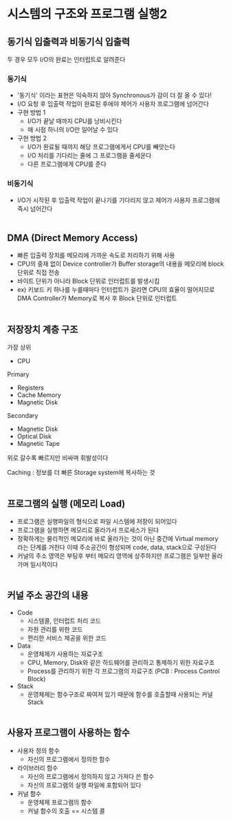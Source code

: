 # 시스템의 구조와 프로그램 실행2
## 동기식 입출력과 비동기식 입출력
두 경우 모두 I/O의 완료는 인터럽트로 알려준다

### 동기식
- '동기식' 이라는 표현은 익숙하지 않아 Synchronous가 감이 더 잘 올 수 있다!
- I/O 요청 후 입출력 작업이 완료된 후에야 제어가 사용자 프로그램에 넘어간다
- 구현 방법 1
    - I/O가 끝날 때까지 CPU를 낭비시킨다
    - 매 시점 하나의 I/O만 일어날 수 있다
- 구현 방법 2
    - I/O가 완료될 때까지 해당 프로그램에게서 CPU를 빼앗는다
    - I/O 처리를 기다리는 줄에 그 프로그램을 줄세운다
    - 다른 프로그램에게 CPU를 준다
### 비동기식
- I/O가 시작된 후 입출력 작업이 끝나기를 기다리지 않고 제어가 사용자 프로그램에 즉시 넘어간다
<br><br>

## DMA (Direct Memory Access)
- 빠른 입출력 장치를 메모리에 가까운 속도로 처리하기 위해 사용
- CPU의 중재 없이 Device controller가 Buffer storage의 내용을 메모리에 block 단위로 직접 전송
- 바이트 단위가 아니라 Block 단위로 인터럽트를 발생시킴 
- ex) 키보드 키 하나를 누를때마다 인터럽트가 걸리면 CPU의 효율이 떨어지므로 DMA Controller가 Memory로 복사 후 Block 단위로 인터럽트
<br><br>

## 저장장치 계층 구조
가장 상위
- CPU

Primary
- Registers
- Cache Memory
- Magnetic Disk

Secondary
- Magnetic Disk
- Optical Disk
- Magnetic Tape

위로 갈수록 빠르지만 비싸며 휘발성이다

Caching : 정보를 더 빠른 Storage system에 복사하는 것
<br><br>

## 프로그램의 실행 (메모리 Load)
- 프로그램은 실행파일의 형식으로 파일 시스템에 저장이 되어있다
- 프로그램을 실행하면 메모리로 올라가서 프로세스가 된다
- 정확하게는 물리적인 메모리에 바로 올라가는 것이 아닌 중간에 Virtual memory라는 단계를 거친다
이때 주소공간이 형성되며 code, data, stack으로 구성된다
- 커널의 주소 영역은 부팅후 부터 메모리 영역에 상주하지만 프로그램은 일부만 올라가며 일시적이다
<br><br>

## 커널 주소 공간의 내용
- Code
    - 시스템콜, 인터럽트 처리 코드
    - 자원 관리를 위한 코드
    - 편리한 서비스 제공을 위한 코드
- Data
    - 운영체제가 사용하는 자료구조
    - CPU, Memory, Disk와 같은 하드웨어를 관리하고 통제하기 위한 자료구조
    - Process를 관리하기 위한 각 프로그램의 자료구조 (PCB : Process Control Block)
- Stack
    - 운영체제는 함수구조로 짜여져 있기 때문에 함수를 호출할때 사용되는 커널 Stack
<br><br>

## 사용자 프로그램이 사용하는 함수
- 사용자 정의 함수
	- 자신의 프로그램에서 정의한 함수
- 라이브러리 함수
	- 자신의 프로그램에서 정의하지 않고 가져다 쓴 함수
	- 자신의 프로그램의 실행 파일에 포함되어 있다
- 커널 함수
	- 운영체제 프로그램의 함수
	- 커널 함수의 호출 == 시스템 콜